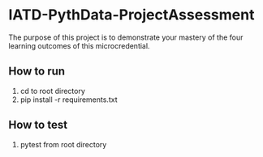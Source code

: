 # IATD-PythData-ProjectAssessment
The purpose of this project is to demonstrate your mastery of the four learning outcomes of this microcredential. 

## How to run
1. cd to root directory
2. pip install -r requirements.txt

## How to test
1. pytest from root directory